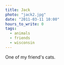 ```yaml
---
title: Jack
photo: "jack2.jpg"
date: "2011-03-11 10:00"
hours_to_write: 0
tags:
  - animals
  - friends
  - wisconsin
---
```


One of my friend's cats.
